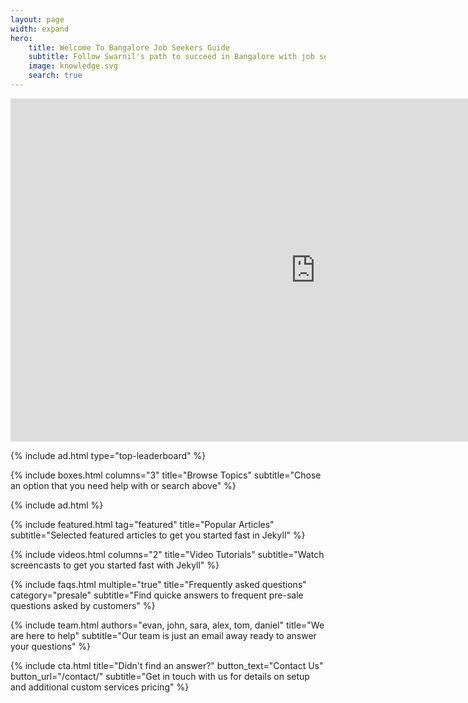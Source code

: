 ```yaml
---
layout: page
width: expand
hero:
    title: Welcome To Bangalore Job Seekers Guide
    subtitle: Follow Swarnil's path to succeed in Bangalore with job search, relocation guidance, and valuable articles and videos tailored for Bangalore job seekers.
    image: knowledge.svg
    search: true
---
```

<iframe width="976" height="549" src="https://www.youtube.com/embed/-g4cl3Uqcdo" title="3 Steps To More Job Interviews for Your Dream Career in the Salesforce Ecosystem" frameborder="0" allow="accelerometer; autoplay; clipboard-write; encrypted-media; gyroscope; picture-in-picture; web-share" allowfullscreen></iframe>

{% include ad.html type="top-leaderboard" %}

{% include boxes.html columns="3" title="Browse Topics" subtitle="Chose an option that you need help with or search above" %}

{% include ad.html %}

{% include featured.html tag="featured" title="Popular Articles" subtitle="Selected featured articles to get you started fast in Jekyll" %}

{% include videos.html columns="2" title="Video Tutorials" subtitle="Watch screencasts to get you started fast with Jekyll" %}

{% include faqs.html multiple="true" title="Frequently asked questions" category="presale" subtitle="Find quicke answers to frequent pre-sale questions asked by customers" %}

{% include team.html authors="evan, john, sara, alex, tom, daniel" title="We are here to help" subtitle="Our team is just an email away ready to answer your questions" %}

{% include cta.html title="Didn't find an answer?" button_text="Contact Us" button_url="/contact/" subtitle="Get in touch with us for details on setup and additional custom services pricing" %}
